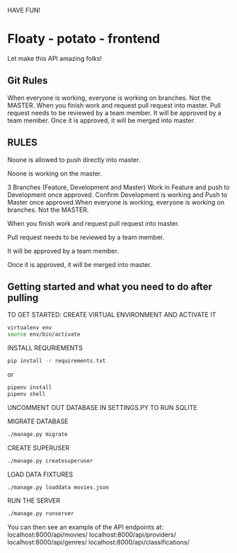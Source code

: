 HAVE FUN!

# Floaty - potato - frontend

Let make this API amazing folks!

## Git Rules

When everyone is working, everyone is working on branches. Not the MASTER.
When you finish work and request pull request into master.
Pull request needs to be reviewed by a team member.
It will be approved by a team member.
Once it is approved, it will be merged into master.

## RULES

Noone is allowed to push directly into master.

Noone is working on the master.

3 Branches (Feature, Development and Master) Work in Feature and push to Development once approved. Confirm Development is working and Push to Master once approved.When everyone is working, everyone is working on branches. Not the MASTER.

When you finish work and request pull request into master.

Pull request needs to be reviewed by a team member.

It will be approved by a team member.

Once it is approved, it will be merged into master.

## Getting started and what you need to do after pulling

TO GET STARTED:
CREATE VIRTUAL ENVIRONMENT AND ACTIVATE IT

```bash
virtualenv env
source env/bin/activate
```

INSTALL REQURIEMENTS

```bash
pip install -r requirements.txt
```

or

```bash
pipenv install
pipenv shell
```

UNCOMMENT OUT DATABASE IN SETTINGS.PY TO RUN SQLITE

MIGRATE DATABASE

```bash
./manage.py migrate
```

CREATE SUPERUSER

```bash
./manage.py createsuperuser
```

LOAD DATA FIXTURES

```bash
./manage.py loaddata movies.json
```

RUN THE SERVER

```bash
./manage.py runserver
```

You can then see an example of the API endpoints at:
localhost:8000/api/movies/
localhost:8000/api/providers/
localhost:8000/api/genres/
localhost:8000/api/classifications/
